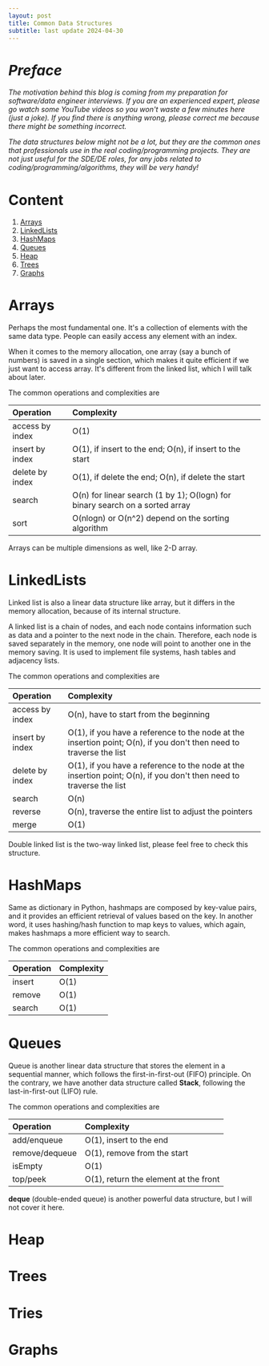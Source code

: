 ```yaml
---
layout: post
title: Common Data Structures
subtitle: last update 2024-04-30
---
```


# _Preface_

_The motivation behind this blog is coming from my preparation for software/data engineer interviews. If you are an experienced expert, please go watch some YouTube videos so you won't waste a few minutes here (just a joke). If you find there is anything wrong, please correct me because there might be something incorrect._

_The data structures below might not be a lot, but they are the common ones that professionals use in the real coding/programming projects. They are not just useful for the SDE/DE roles, for any jobs related to coding/programming/algorithms, they will be very handy!_

# Content

1. [Arrays](#arrays)
2. [LinkedLists](#linkedlists)
3. [HashMaps](#hashmaps)
4. [Queues](#queues)
5. [Heap](#heap)
7. [Trees](#trees)
8. [Graphs](#graphs)


# Arrays

Perhaps the most fundamental one. It's a collection of elements with the same data type. People can easily access any element with an index.

When it comes to the memory allocation, one array (say a bunch of numbers) is saved in a single section, which makes it quite efficient if we just want to access array. It's different from the linked list, which I will talk about later.

The common operations and complexities are

|Operation |Complexity |
| :------ | :------ |
| access by index | O(1)|
| insert by index | O(1), if insert to the end; O(n), if insert to the start |
| delete by index | O(1), if delete the end; O(n), if delete the start |
| search | O(n) for linear search (1 by 1); O(logn) for binary search on a sorted array |
| sort | O(nlogn) or O(n^2) depend on the sorting algorithm |

Arrays can be multiple dimensions as well, like 2-D array.


# LinkedLists

Linked list is also a linear data structure like array, but it differs in the memory allocation, because of its internal structure. 

A linked list is a chain of nodes, and each node contains information such as data and a pointer to the next node in the chain. Therefore, each node is saved separately in the memory, one node will point to another one in the memory saving. It is used to implement file systems, hash tables and adjacency lists.

The common operations and complexities are

|Operation |Complexity |
| :------ | :------ |
| access by index | O(n), have to start from the beginning|
| insert by index | O(1), if you have a reference to the node at the insertion point; O(n), if you don't then need to traverse the list |
| delete by index | O(1), if you have a reference to the node at the insertion point; O(n), if you don't then need to traverse the list |
| search | O(n)|
| reverse | O(n), traverse the entire list to adjust the pointers |
| merge | O(1) |

Double linked list is the two-way linked list, please feel free to check this structure.

# HashMaps

Same as dictionary in Python, hashmaps are composed by key-value pairs, and it provides an efficient retrieval of values based on the key. In another word, it uses hashing/hash function to map keys to values, which again, makes hashmaps a more efficient way to search. 

The common operations and complexities are

|Operation |Complexity |
| :------ | :------ |
| insert | O(1)|
| remove | O(1)|
| search | O(1)|


# Queues

Queue is another linear data structure that stores the element in a sequential manner, which follows the first-in-first-out (FIFO) principle. On the contrary, we have another data structure called **Stack**, following the last-in-first-out (LIFO) rule. 

The common operations and complexities are

|Operation |Complexity |
| :------ | :------ |
| add/enqueue | O(1), insert to the end|
| remove/dequeue | O(1), remove from the start|
| isEmpty | O(1)|
| top/peek | O(1), return the element at the front|

**deque** (double-ended queue) is another powerful data structure, but I will not cover it here. 

# Heap

# Trees

# Tries

# Graphs
